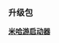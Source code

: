 ### 升级包
**[米哈游启动器](https://hyp-webstatic.mihoyo.com/hyp-client/jGHBHlcOq1_1.4.5.222_1_1_cps_hyp_cn_jGHBHlcOq1_23mihoyo_202501242344_MGcUoDtr.zip)**
